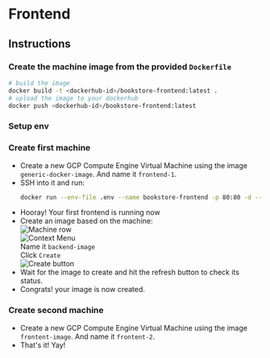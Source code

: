 # Frontend

## Instructions
### Create the machine image from the provided `Dockerfile`
```bash
# build the image
docker build -t <dockerhub-id>/bookstore-frontend:latest .
# upload the image to your dockerhub
docker push <dockerhub-id>/bookstore-frontend:latest
```

### Setup env


### Create first machine
- Create a new GCP Compute Engine Virtual Machine using the image `generic-docker-image`. And name it `frontend-1`.
- SSH into it and run:
    ```bash
    docker run --env-file .env --name bookstore-frontend -p 80:80 -d --restart unless-stopped -t <dockerhub-id>/bookstore-frontend:latest
    ```
- Hooray! Your first frontend is running now
- Create an image based on the machine:  
    ![Machine row](Images/machine-row.jpg)  
    ![Context Menu](Images/create-image.jpg)  
    Name it `backend-image`  
    Click `Create`  
    ![Create button](Images/create-button.jpg)  
- Wait for the image to create and hit the refresh button to check its status.
- Congrats! your image is now created.
### Create second machine
- Create a new GCP Compute Engine Virtual Machine using the image `frontent-image`. And name it `frontent-2`.
- That's it! Yay!

